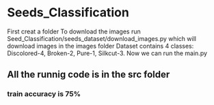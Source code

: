 # Seeds_Classification
First creat a folder 
To download the images run Seed_Classification/seeds_dataset/download_images.py which will download images in the images folder 
Dataset contains 4 classes: Discolored-4, Broken-2, Pure-1, Silkcut-3.
Now we can run the main.py 


## All the runnig code is in the src folder

### train accuracy is 75%
